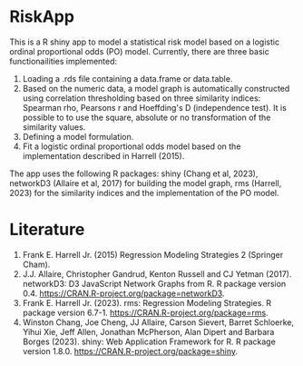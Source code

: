 # RiskApp

This is a R shiny app to model a statistical risk model based on a logistic ordinal proportional odds (PO) model. Currently, there are three basic functionailities implemented: 

1. Loading a .rds file containing a data.frame or data.table.
2. Based on the numeric data, a model graph is automatically constructed using correlation thresholding based on three similarity indices: Spearman rho, Pearsons r and Hoeffding's D (independence test). It is possible to to use the square, absolute or no transformation of the similarity values.
3. Defining a model formulation.
4. Fit a logistic ordinal proportional odds model based on the implementation described in Harrell (2015).

The app uses the following R packages: shiny (Chang et al, 2023), networkD3 (Allaire et al, 2017) for building the model graph, rms (Harrell, 2023) for the similarity indices and the implementation of the PO model.

# Literature

1. Frank E. Harrell Jr. (2015) Regression Modeling Strategies 2 (Springer Cham).
2. J.J. Allaire, Christopher Gandrud, Kenton Russell and CJ Yetman (2017). networkD3: D3 JavaScript Network Graphs from R. R package version 0.4. https://CRAN.R-project.org/package=networkD3.
3. Frank E. Harrell Jr. (2023). rms: Regression Modeling Strategies. R package version 6.7-1. https://CRAN.R-project.org/package=rms.
4. Winston Chang, Joe Cheng, JJ Allaire, Carson Sievert, Barret Schloerke, Yihui Xie, Jeff Allen, Jonathan McPherson, Alan Dipert and Barbara Borges (2023). shiny: Web Application Framework for R. R package version 1.8.0. https://CRAN.R-project.org/package=shiny.

